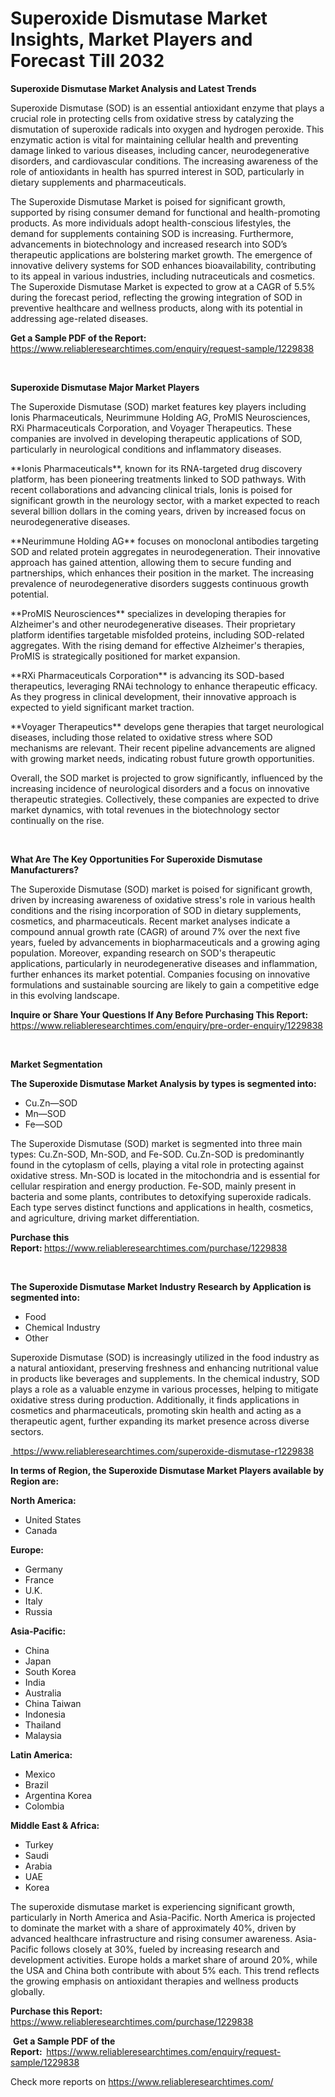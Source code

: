 <p><h1>Superoxide Dismutase Market Insights, Market Players and Forecast Till 2032</h1></p><p><strong>Superoxide Dismutase Market Analysis and Latest Trends</strong></p>
<p><p>Superoxide Dismutase (SOD) is an essential antioxidant enzyme that plays a crucial role in protecting cells from oxidative stress by catalyzing the dismutation of superoxide radicals into oxygen and hydrogen peroxide. This enzymatic action is vital for maintaining cellular health and preventing damage linked to various diseases, including cancer, neurodegenerative disorders, and cardiovascular conditions. The increasing awareness of the role of antioxidants in health has spurred interest in SOD, particularly in dietary supplements and pharmaceuticals.</p><p>The Superoxide Dismutase Market is poised for significant growth, supported by rising consumer demand for functional and health-promoting products. As more individuals adopt health-conscious lifestyles, the demand for supplements containing SOD is increasing. Furthermore, advancements in biotechnology and increased research into SOD’s therapeutic applications are bolstering market growth. The emergence of innovative delivery systems for SOD enhances bioavailability, contributing to its appeal in various industries, including nutraceuticals and cosmetics. The Superoxide Dismutase Market is expected to grow at a CAGR of 5.5% during the forecast period, reflecting the growing integration of SOD in preventive healthcare and wellness products, along with its potential in addressing age-related diseases.</p></p>
<p><strong>Get a Sample PDF of the Report:&nbsp;</strong> <a href="https://www.reliableresearchtimes.com/enquiry/request-sample/1229838?utm_campaign=3088&utm_medium=2&utm_source=Github&utm_content=ia&utm_term=01042025&utm_id=superoxide-dismutase">https://www.reliableresearchtimes.com/enquiry/request-sample/1229838</a></p>
<p>&nbsp;</p>
<p><strong>Superoxide Dismutase Major Market Players</strong></p>
<p><p>The Superoxide Dismutase (SOD) market features key players including Ionis Pharmaceuticals, Neurimmune Holding AG, ProMIS Neurosciences, RXi Pharmaceuticals Corporation, and Voyager Therapeutics. These companies are involved in developing therapeutic applications of SOD, particularly in neurological conditions and inflammatory diseases.</p><p>**Ionis Pharmaceuticals**, known for its RNA-targeted drug discovery platform, has been pioneering treatments linked to SOD pathways. With recent collaborations and advancing clinical trials, Ionis is poised for significant growth in the neurology sector, with a market expected to reach several billion dollars in the coming years, driven by increased focus on neurodegenerative diseases.</p><p>**Neurimmune Holding AG** focuses on monoclonal antibodies targeting SOD and related protein aggregates in neurodegeneration. Their innovative approach has gained attention, allowing them to secure funding and partnerships, which enhances their position in the market. The increasing prevalence of neurodegenerative disorders suggests continuous growth potential.</p><p>**ProMIS Neurosciences** specializes in developing therapies for Alzheimer's and other neurodegenerative diseases. Their proprietary platform identifies targetable misfolded proteins, including SOD-related aggregates. With the rising demand for effective Alzheimer's therapies, ProMIS is strategically positioned for market expansion.</p><p>**RXi Pharmaceuticals Corporation** is advancing its SOD-based therapeutics, leveraging RNAi technology to enhance therapeutic efficacy. As they progress in clinical development, their innovative approach is expected to yield significant market traction.</p><p>**Voyager Therapeutics** develops gene therapies that target neurological diseases, including those related to oxidative stress where SOD mechanisms are relevant. Their recent pipeline advancements are aligned with growing market needs, indicating robust future growth opportunities.</p><p>Overall, the SOD market is projected to grow significantly, influenced by the increasing incidence of neurological disorders and a focus on innovative therapeutic strategies. Collectively, these companies are expected to drive market dynamics, with total revenues in the biotechnology sector continually on the rise.</p></p>
<p>&nbsp;</p>
<p><strong>What Are The Key Opportunities For Superoxide Dismutase Manufacturers?</strong></p>
<p><p>The Superoxide Dismutase (SOD) market is poised for significant growth, driven by increasing awareness of oxidative stress's role in various health conditions and the rising incorporation of SOD in dietary supplements, cosmetics, and pharmaceuticals. Recent market analyses indicate a compound annual growth rate (CAGR) of around 7% over the next five years, fueled by advancements in biopharmaceuticals and a growing aging population. Moreover, expanding research on SOD's therapeutic applications, particularly in neurodegenerative diseases and inflammation, further enhances its market potential. Companies focusing on innovative formulations and sustainable sourcing are likely to gain a competitive edge in this evolving landscape.</p></p>
<p><strong>Inquire or Share Your Questions If Any Before Purchasing This Report:</strong> <a href="https://www.reliableresearchtimes.com/enquiry/pre-order-enquiry/1229838?utm_campaign=3088&utm_medium=2&utm_source=Github&utm_content=ia&utm_term=01042025&utm_id=superoxide-dismutase">https://www.reliableresearchtimes.com/enquiry/pre-order-enquiry/1229838</a></p>
<p>&nbsp;</p>
<p><strong>Market Segmentation</strong></p>
<p><strong>The Superoxide Dismutase Market Analysis by types is segmented into:</strong></p>
<p><ul><li>Cu.Zn—SOD</li><li>Mn—SOD</li><li>Fe—SOD</li></ul></p>
<p><p>The Superoxide Dismutase (SOD) market is segmented into three main types: Cu.Zn-SOD, Mn-SOD, and Fe-SOD. Cu.Zn-SOD is predominantly found in the cytoplasm of cells, playing a vital role in protecting against oxidative stress. Mn-SOD is located in the mitochondria and is essential for cellular respiration and energy production. Fe-SOD, mainly present in bacteria and some plants, contributes to detoxifying superoxide radicals. Each type serves distinct functions and applications in health, cosmetics, and agriculture, driving market differentiation.</p></p>
<p><strong>Purchase this Report:&nbsp;</strong><a href="https://www.reliableresearchtimes.com/purchase/1229838?utm_campaign=3088&utm_medium=2&utm_source=Github&utm_content=ia&utm_term=01042025&utm_id=superoxide-dismutase">https://www.reliableresearchtimes.com/purchase/1229838</a></p>
<p>&nbsp;</p>
<p><strong>The Superoxide Dismutase Market Industry Research by Application is segmented into:</strong></p>
<p><ul><li>Food</li><li>Chemical Industry</li><li>Other</li></ul></p>
<p><p>Superoxide Dismutase (SOD) is increasingly utilized in the food industry as a natural antioxidant, preserving freshness and enhancing nutritional value in products like beverages and supplements. In the chemical industry, SOD plays a role as a valuable enzyme in various processes, helping to mitigate oxidative stress during production. Additionally, it finds applications in cosmetics and pharmaceuticals, promoting skin health and acting as a therapeutic agent, further expanding its market presence across diverse sectors.</p></p>
<p><a href="https://www.reliableresearchtimes.com/superoxide-dismutase-r1229838?utm_campaign=3088&utm_medium=2&utm_source=Github&utm_content=ia&utm_term=01042025&utm_id=superoxide-dismutase">&nbsp;https://www.reliableresearchtimes.com/superoxide-dismutase-r1229838</a></p>
<p><strong>In terms of Region, the Superoxide Dismutase Market Players available by Region are:</strong></p>
<p>
    <p> <strong> North America: </strong>
        <ul>
            <li>United States</li>
            <li>Canada</li>
        </ul>
        </p> 
    <p> <strong> Europe: </strong>
        <ul>
            <li>Germany</li>
            <li>France</li>
            <li>U.K.</li>
            <li>Italy</li>
            <li>Russia</li>
        </ul>
        </p> 
    <p> <strong> Asia-Pacific: </strong>
        <ul>
            <li>China</li>
            <li>Japan</li>
            <li>South Korea</li>
            <li>India</li>
            <li>Australia</li>
            <li>China Taiwan</li>
            <li>Indonesia</li>
            <li>Thailand</li>
            <li>Malaysia</li>
        </ul>
        </p> 
    <p> <strong> Latin America: </strong>
        <ul>
            <li>Mexico</li>
            <li>Brazil</li>
            <li>Argentina Korea</li>
            <li>Colombia</li>
        </ul>
        </p> 
    <p> <strong> Middle East & Africa: </strong>
        <ul>
            <li>Turkey</li>
            <li>Saudi</li>
            <li>Arabia</li>
            <li>UAE</li>
            <li>Korea</li>
        </ul>
    </p>
    </p>
<p><p>The superoxide dismutase market is experiencing significant growth, particularly in North America and Asia-Pacific. North America is projected to dominate the market with a share of approximately 40%, driven by advanced healthcare infrastructure and rising consumer awareness. Asia-Pacific follows closely at 30%, fueled by increasing research and development activities. Europe holds a market share of around 20%, while the USA and China both contribute with about 5% each. This trend reflects the growing emphasis on antioxidant therapies and wellness products globally.</p></p>
<p><strong>Purchase this Report: </strong><a href="https://www.reliableresearchtimes.com/purchase/1229838?utm_campaign=3088&utm_medium=2&utm_source=Github&utm_content=ia&utm_term=01042025&utm_id=superoxide-dismutase">https://www.reliableresearchtimes.com/purchase/1229838</a></p>
<p>&nbsp;<strong>Get a Sample PDF of the Report:&nbsp;&nbsp;</strong><a href="https://www.reliableresearchtimes.com/enquiry/request-sample/1229838?utm_campaign=3088&utm_medium=2&utm_source=Github&utm_content=ia&utm_term=01042025&utm_id=superoxide-dismutase">https://www.reliableresearchtimes.com/enquiry/request-sample/1229838</a></p>
<p><strong></strong></p>
<p>Check more reports on <a href="https://www.reliableresearchtimes.com/?utm_campaign=3088&utm_medium=2&utm_source=Github&utm_content=ia&utm_term=01042025&utm_id=superoxide-dismutase">https://www.reliableresearchtimes.com/</a></p>